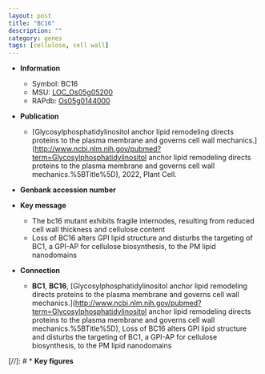 ```yaml
---
layout: post
title: "BC16"
description: ""
category: genes
tags: [cellulose, cell wall]
---
```


* **Information**  
    + Symbol: BC16  
    + MSU: [LOC_Os05g05200](http://rice.uga.edu/cgi-bin/ORF_infopage.cgi?orf=LOC_Os05g05200)  
    + RAPdb: [Os05g0144000](https://rapdb.dna.affrc.go.jp/locus/?name=Os05g0144000)  

* **Publication**  
    + [Glycosylphosphatidylinositol anchor lipid remodeling directs proteins to the plasma membrane and governs cell wall mechanics.](http://www.ncbi.nlm.nih.gov/pubmed?term=Glycosylphosphatidylinositol anchor lipid remodeling directs proteins to the plasma membrane and governs cell wall mechanics.%5BTitle%5D), 2022, Plant Cell.

* **Genbank accession number**  

* **Key message**  
    + The bc16 mutant exhibits fragile internodes, resulting from reduced cell wall thickness and cellulose content
    + Loss of BC16 alters GPI lipid structure and disturbs the targeting of BC1, a GPI-AP for cellulose biosynthesis, to the PM lipid nanodomains

* **Connection**  
    + __BC1__, __BC16__, [Glycosylphosphatidylinositol anchor lipid remodeling directs proteins to the plasma membrane and governs cell wall mechanics.](http://www.ncbi.nlm.nih.gov/pubmed?term=Glycosylphosphatidylinositol anchor lipid remodeling directs proteins to the plasma membrane and governs cell wall mechanics.%5BTitle%5D),  Loss of BC16 alters GPI lipid structure and disturbs the targeting of BC1, a GPI-AP for cellulose biosynthesis, to the PM lipid nanodomains

[//]: # * **Key figures**  


